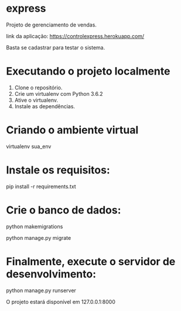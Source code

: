 # express
Projeto de gerenciamento de vendas.

link da aplicação: https://controlexpress.herokuapp.com/

Basta se cadastrar para testar o sistema.

# Executando o projeto localmente

1. Clone o repositório.
2. Crie um virtualenv com Python 3.6.2
3. Ative o virtualenv.
4. Instale as dependências.


# Criando o ambiente virtual

virtualenv sua_env

# Instale os requisitos:

pip install -r requirements.txt

# Crie o banco de dados:

python makemigrations

python manage.py migrate

# Finalmente, execute o servidor de desenvolvimento:

python manage.py runserver

O projeto estará disponível em 127.0.0.1:8000


